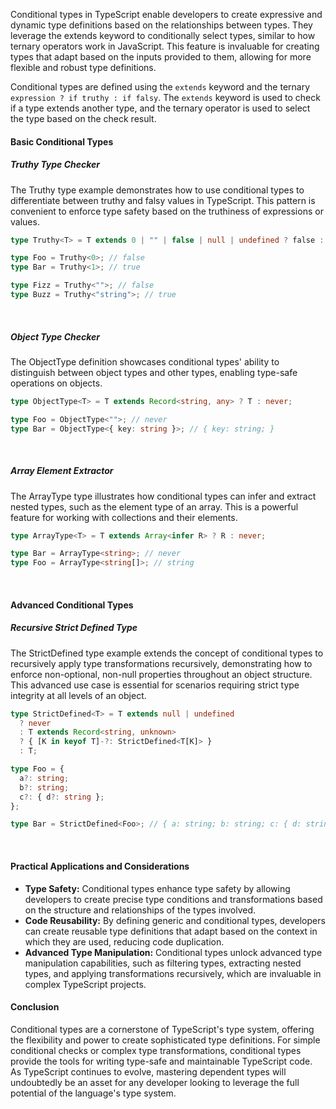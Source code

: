 Conditional types in TypeScript enable developers to create expressive and dynamic type definitions based on the relationships between types. They leverage the extends keyword to conditionally select types, similar to how ternary operators work in JavaScript. This feature is invaluable for creating types that adapt based on the inputs provided to them, allowing for more flexible and robust type definitions.

Conditional types are defined using the `extends` keyword and the ternary `expression ? if truthy : if falsy`. The `extends` keyword is used to check if a type extends another type, and the ternary operator is used to select the type based on the check result.

#### Basic Conditional Types

##### Truthy Type Checker

The Truthy type example demonstrates how to use conditional types to differentiate between truthy and falsy values in TypeScript. This pattern is convenient to enforce type safety based on the truthiness of expressions or values.

```ts
type Truthy<T> = T extends 0 | "" | false | null | undefined ? false : true;

type Foo = Truthy<0>; // false
type Bar = Truthy<1>; // true

type Fizz = Truthy<"">; // false
type Buzz = Truthy<"string">; // true
```

<br>

##### Object Type Checker

The ObjectType definition showcases conditional types' ability to distinguish between object types and other types, enabling type-safe operations on objects.

```ts
type ObjectType<T> = T extends Record<string, any> ? T : never;

type Foo = ObjectType<"">; // never
type Bar = ObjectType<{ key: string }>; // { key: string; }
```

<br>

##### Array Element Extractor

The ArrayType type illustrates how conditional types can infer and extract nested types, such as the element type of an array. This is a powerful feature for working with collections and their elements.

```ts
type ArrayType<T> = T extends Array<infer R> ? R : never;

type Bar = ArrayType<string>; // never
type Foo = ArrayType<string[]>; // string
```

<br>

#### Advanced Conditional Types

##### Recursive Strict Defined Type

The StrictDefined type example extends the concept of conditional types to recursively apply type transformations recursively, demonstrating how to enforce non-optional, non-null properties throughout an object structure. This advanced use case is essential for scenarios requiring strict type integrity at all levels of an object.

```ts
type StrictDefined<T> = T extends null | undefined
  ? never
  : T extends Record<string, unknown>
  ? { [K in keyof T]-?: StrictDefined<T[K]> }
  : T;

type Foo = {
  a?: string;
  b?: string;
  c?: { d?: string };
};

type Bar = StrictDefined<Foo>; // { a: string; b: string; c: { d: string; } }
```

<br>

#### Practical Applications and Considerations

- **Type Safety:** Conditional types enhance type safety by allowing developers to create precise type conditions and transformations based on the structure and relationships of the types involved.
- **Code Reusability:** By defining generic and conditional types, developers can create reusable type definitions that adapt based on the context in which they are used, reducing code duplication.
- **Advanced Type Manipulation:** Conditional types unlock advanced type manipulation capabilities, such as filtering types, extracting nested types, and applying transformations recursively, which are invaluable in complex TypeScript projects.

#### Conclusion

Conditional types are a cornerstone of TypeScript's type system, offering the flexibility and power to create sophisticated type definitions. For simple conditional checks or complex type transformations, conditional types provide the tools for writing type-safe and maintainable TypeScript code. As TypeScript continues to evolve, mastering dependent types will undoubtedly be an asset for any developer looking to leverage the full potential of the language's type system.
